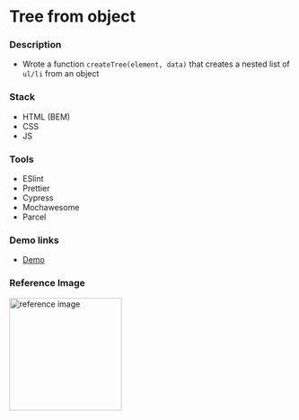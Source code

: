 # Tree from object

### Description

- Wrote a function `createTree(element, data)` that creates a nested list of `ul/li` from an object

### Stack

- HTML (BEM)
- CSS
- JS

### Tools

- ESlint
- Prettier
- Cypress
- Mochawesome
- Parcel

### Demo links

- [Demo](https://AndriiZakharenko.github.io/tree-from-object/)

### Reference Image

<img src="example/object-tree.png" alt="reference image" width="200px" />

